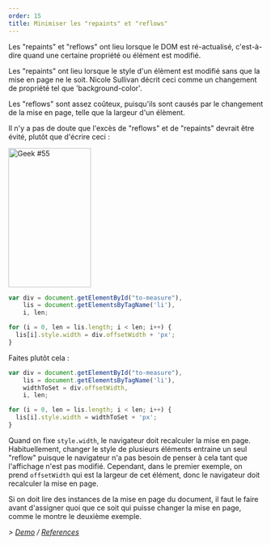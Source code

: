 ```yaml
---
order: 15
title: Minimiser les "repaints" et "reflows"
---
```


Les "repaints" et "reflows" ont lieu lorsque le DOM est ré-actualisé, c'est-à-dire quand une certaine propriété ou élément est modifié.

Les "repaints" ont lieu lorsque le style d'un élèment est modifié sans que la mise en page ne le soit. Nicole Sullivan décrit ceci comme un changement de propriété tel que 'background-color'.

Les "reflows" sont assez coûteux, puisqu'ils sont causés par le changement de la mise en page, telle que la largeur d'un élèment.

Il n'y a pas de doute que l'excès de "reflows" et de "repaints" devrait être évité, plutôt que d'écrire ceci :

<div class="img-right">
  <img id="geek-55" class="icos-geek" src="http://browserdiet.com/en/assets/img/55.png" alt="Geek #55" width="163" height="275" />
</div>

```js
var div = document.getElementById("to-measure"),
    lis = document.getElementsByTagName('li'),
    i, len;

for (i = 0, len = lis.length; i < len; i++) {
  lis[i].style.width = div.offsetWidth + 'px';
}
```

Faites plutôt cela :

```js
var div = document.getElementById("to-measure"),
    lis = document.getElementsByTagName('li'),
    widthToSet = div.offsetWidth,
    i, len;

for (i = 0, len = lis.length; i < len; i++) {
  lis[i].style.width = widthToSet + 'px';
}
```

Quand on fixe `style.width`, le navigateur doit recalculer la mise en page. Habituellement, changer le style de plusieurs éléments entraine un seul "reflow" puisque le navigateur n'a pas besoin de penser à cela tant que l'affichage n'est pas modifié. Cependant, dans le premier exemple, on prend `offsetWidth` qui est la largeur de cet élément, donc le navigateur doit recalculer la mise en page.

Si on doit lire des instances de la mise en page du document, il faut le faire avant d'assigner quoi que ce soit qui puisse changer la mise en page, comme le montre le deuxième exemple.

*> [Demo](http://jsbin.com/aqavin/2/quiet) / [References](https://github.com/zenorocha/browser-diet/wiki/References#minimize-repaints-and-reflows)*
